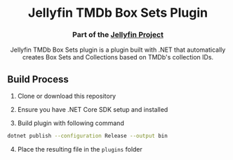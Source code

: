 <h1 align="center">Jellyfin TMDb Box Sets Plugin</h1>
<h3 align="center">Part of the <a href="https://jellyfin.media">Jellyfin Project</a></h3>

<p align="center">
Jellyfin TMDb Box Sets plugin is a plugin built with .NET that automatically creates Box Sets and Collections based on TMDb's collection IDs.
</p>

## Build Process

1. Clone or download this repository

2. Ensure you have .NET Core SDK setup and installed

3. Build plugin with following command

```sh
dotnet publish --configuration Release --output bin
```

4. Place the resulting file in the `plugins` folder
